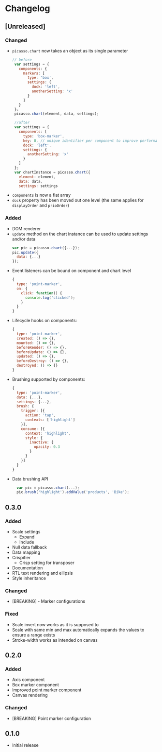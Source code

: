 # Changelog

## [Unreleased]

### Changed

- `picasso.chart` now takes an object as its single parameter
   ```js
   // before
    var settings = {
      components: {
        markers: [
          type: 'box',
          settings: {
            dock: 'left',
            anotherSetting: 'x'
          }
        ]
      }
    };
    picasso.chart(element, data, settings);

    //after
    var settings = {
      components: [
        type: 'box-marker',
        key: 0, // unique identifier per component to improve performance on update
        dock: 'left',
        settings: {
          anotherSetting: 'x'
        }
      ]
    };
    var chartInstance = picasso.chart({
      element: element,
      data: data,
      settings: settings
  ```
- `components` is now a flat array
- `dock` property has been moved out one level (the same applies for `displayOrder` and `prioOrder`)

### Added

- DOM renderer
- `update` method on the chart instance can be used to update settings and/or data
  ```js
  var pic = picasso.chart({...});
  pic.update({
    data: {...} 
  });
  ```
- Event listeners can be bound on component and chart level
  ```js
  {
    type: 'point-marker',
    on: {
      click: function() {
        console.log('clicked');
      }
    }
  }
  ```
- Lifecycle hooks on components:
  ```js
  {
    type: 'point-marker',
    created: () => {},
    mounted: () => {},
    beforeRender: () => {},
    beforeUpdate: () => {},
    updated: () => {},
    beforeDestroy: () => {},
    destroyed: () => {}
  }
  ```
- Brushing supported by components:
  ```js
  {
    type: 'point-marker',
    data: {...},
    settings: {...},
    brush: {
      trigger: [{
        action: 'tap',
        contexts: ['highlight']
      }],
      consume: [{
        context: 'highlight',
        style: {
          inactive: {
            opacity: 0.3
          }
        }
      }]
    }
  }

  ```
- Data brushing API
  ```js
    var pic = picasso.chart(...);
    pic.brush('highlight').addValue('products', 'Bike');
  ```

## 0.3.0

### Added

- Scale settings
  - Expand
  - Include
- Null data fallback
- Data mapping
- Crispifier
  - Crisp setting for transposer
- Documentation
- RTL text rendering and ellipsis
- Style inheritance

### Changed

- [BREAKING] - Marker configurations

### Fixed

- Scale invert now works as it is supposed to
- Scale with same min and max automatically expands the values to ensure a range exists
- Stroke-width works as intended on canvas

## 0.2.0

### Added

- Axis component
- Box marker component
- Improved point marker component
- Canvas rendering

### Changed

- [BREAKING] Point marker configuration

## 0.1.0

- Initial release
